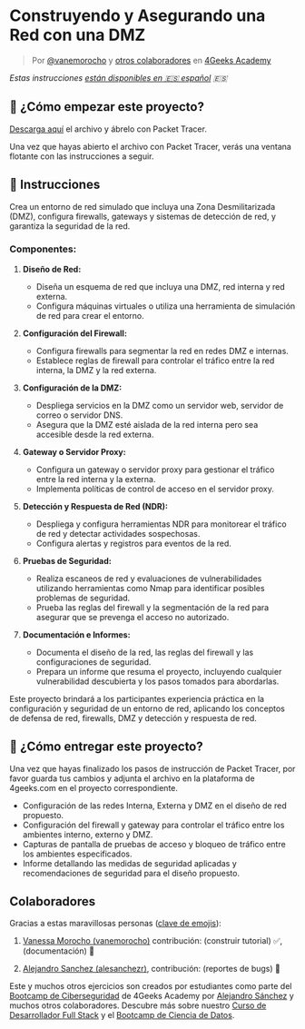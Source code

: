 <!-- hide -->
# Construyendo y Asegurando una Red con una DMZ

> Por [@vanemorocho](https://github.com/vanemorocho) y [otros colaboradores](https://github.com/breatheco-de/commands-for-remote-hacking/graphs/contributors) en [4Geeks Academy](https://4geeksacademy.co/)

*Estas instrucciones [están disponibles en 🇪🇸 español](https://github.com/4GeeksAcademy/installing-windows-on-virtual-machine/blob/main/README.es.md) :es:*
<!-- endhide -->

<onlyfor saas="false" withBanner="false">

## 🌱 ¿Cómo empezar este proyecto?

[Descarga aquí](https://github.com/breatheco-de/Building-and-Securing-a-Network-with-a-DMZ/raw/main/assets/ProjectDMZ.pka) el archivo y ábrelo con Packet Tracer.

Una vez que hayas abierto el archivo con Packet Tracer, verás una ventana flotante con las instrucciones a seguir.

</onlyfor>

## 📝 Instrucciones

Crea un entorno de red simulado que incluya una Zona Desmilitarizada (DMZ), configura firewalls, gateways y sistemas de detección de red, y garantiza la seguridad de la red.

### Componentes:

1. **Diseño de Red:**
   - Diseña un esquema de red que incluya una DMZ, red interna y red externa.
   - Configura máquinas virtuales o utiliza una herramienta de simulación de red para crear el entorno.

2. **Configuración del Firewall:**
   - Configura firewalls para segmentar la red en redes DMZ e internas.
   - Establece reglas de firewall para controlar el tráfico entre la red interna, la DMZ y la red externa.

3. **Configuración de la DMZ:**
   - Despliega servicios en la DMZ como un servidor web, servidor de correo o servidor DNS.
   - Asegura que la DMZ esté aislada de la red interna pero sea accesible desde la red externa.

4. **Gateway o Servidor Proxy:**
   - Configura un gateway o servidor proxy para gestionar el tráfico entre la red interna y la externa.
   - Implementa políticas de control de acceso en el servidor proxy.

5. **Detección y Respuesta de Red (NDR):**
   - Despliega y configura herramientas NDR para monitorear el tráfico de red y detectar actividades sospechosas.
   - Configura alertas y registros para eventos de la red.

6. **Pruebas de Seguridad:**
   - Realiza escaneos de red y evaluaciones de vulnerabilidades utilizando herramientas como Nmap para identificar posibles problemas de seguridad.
   - Prueba las reglas del firewall y la segmentación de la red para asegurar que se prevenga el acceso no autorizado.

7. **Documentación e Informes:**
   - Documenta el diseño de la red, las reglas del firewall y las configuraciones de seguridad.
   - Prepara un informe que resuma el proyecto, incluyendo cualquier vulnerabilidad descubierta y los pasos tomados para abordarlas.

Este proyecto brindará a los participantes experiencia práctica en la configuración y seguridad de un entorno de red, aplicando los conceptos de defensa de red, firewalls, DMZ y detección y respuesta de red.

## 🚛 ¿Cómo entregar este proyecto?

Una vez que hayas finalizado los pasos de instrucción de Packet Tracer, por favor guarda tus cambios y adjunta el archivo en la plataforma de 4geeks.com en el proyecto correspondiente.

- Configuración de las redes Interna, Externa y DMZ en el diseño de red propuesto.
- Configuración del firewall y gateway para controlar el tráfico entre los ambientes interno, externo y DMZ.
- Capturas de pantalla de pruebas de acceso y bloqueo de tráfico entre los ambientes especificados.
- Informe detallando las medidas de seguridad aplicadas y recomendaciones de seguridad para el diseño propuesto.

<!-- hide -->
## Colaboradores

Gracias a estas maravillosas personas ([clave de emojis](https://github.com/kentcdodds/all-contributors#emoji-key)):

1. [Vanessa Morocho (vanemorocho)](https://github.com/vanemorocho) contribución: (construir tutorial) ✅, (documentación) 📖
  
2. [Alejandro Sanchez (alesanchezr)](https://github.com/alesanchezr), contribución: (reportes de bugs) 🐛

Este y muchos otros ejercicios son creados por estudiantes como parte del [Bootcamp de Ciberseguridad](https://4geeksacademy.com/us/coding-bootcamps/cybersecurity) de 4Geeks Academy por [Alejandro Sánchez](https://twitter.com/alesanchezr) y muchos otros colaboradores. Descubre más sobre nuestro [Curso de Desarrollador Full Stack](https://4geeksacademy.com/us/coding-bootcamps/part-time-full-stack-developer) y el [Bootcamp de Ciencia de Datos](https://4geeksacademy.com/us/coding-bootcamps/datascience-machine-learning).

<!-- endhide -->
